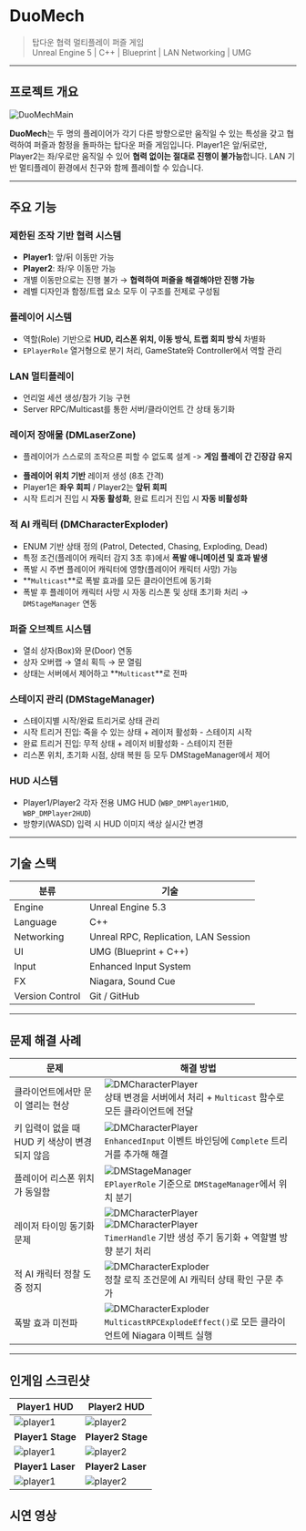 # DuoMech

> 탑다운 협력 멀티플레이 퍼즐 게임  
> Unreal Engine 5 | C++ | Blueprint | LAN Networking | UMG

---

## 프로젝트 개요

![DuoMechMain](images/DuoMech/DuoMechMain.png)

**DuoMech**는 두 명의 플레이어가 각기 다른 방향으로만 움직일 수 있는 특성을 갖고 협력하여 퍼즐과 함정을 돌파하는 탑다운 퍼즐 게임입니다.
Player1은 앞/뒤로만, Player2는 좌/우로만 움직일 수 있어 **협력 없이는 절대로 진행이 불가능**합니다.
LAN 기반 멀티플레이 환경에서 친구와 함께 플레이할 수 있습니다.

---

## 주요 기능

### 제한된 조작 기반 협력 시스템

- **Player1**: 앞/뒤 이동만 가능
- **Player2**: 좌/우 이동만 가능
- 개별 이동만으로는 진행 불가 → **협력하여 퍼즐을 해결해야만 진행 가능**
- 레벨 디자인과 함정/트랩 요소 모두 이 구조를 전제로 구성됨

### 플레이어 시스템

- 역할(Role) 기반으로 **HUD, 리스폰 위치, 이동 방식, 트랩 회피 방식** 차별화
- `EPlayerRole` 열거형으로 분기 처리, GameState와 Controller에서 역할 관리

### LAN 멀티플레이
- 언리얼 세션 생성/참가 기능 구현
- Server RPC/Multicast를 통한 서버/클라이언트 간 상태 동기화

### 레이저 장애물 (DMLaserZone)

* 플레이어가 스스로의 조작으론 피할 수 없도록 설계 -> **게임 플레이 간 긴장감 유지**

- **플레이어 위치 기반** 레이저 생성 (8초 간격)
- Player1은 **좌우 회피** / Player2는 **앞뒤 회피**
- 시작 트리거 진입 시 **자동 활성화**, 완료 트리거 진입 시 **자동 비활성화**

### 적 AI 캐릭터 (DMCharacterExploder)

- ENUM 기반 상태 정의 (Patrol, Detected, Chasing, Exploding, Dead)
- 특정 조건(플레이어 캐릭터 감지 3초 후)에서 **폭발 애니메이션 및 효과 발생**
- 폭발 시 주변 플레이어 캐릭터에 영향(플레이어 캐릭터 사망) 가능
- **`Multicast`**로 폭발 효과를 모든 클라이언트에 동기화
- 폭발 후 플레이어 캐릭터 사망 시 자동 리스폰 및 상태 초기화 처리 → `DMStageManager` 연동

### 퍼즐 오브젝트 시스템

- 열쇠 상자(Box)와 문(Door) 연동
- 상자 오버랩 → 열쇠 획득 → 문 열림
- 상태는 서버에서 제어하고 **`Multicast`**로 전파

### 스테이지 관리 (DMStageManager)
- 스테이지별 시작/완료 트리거로 상태 관리
- 시작 트리거 진입: 죽을 수 있는 상태 + 레이저 활성화 - 스테이지 시작
- 완료 트리거 진입: 무적 상태 + 레이저 비활성화 - 스테이지 전환
- 리스폰 위치, 초기화 시점, 상태 복원 등 모두 DMStageManager에서 제어

### HUD 시스템
- Player1/Player2 각자 전용 UMG HUD (`WBP_DMPlayer1HUD`, `WBP_DMPlayer2HUD`)
- 방향키(WASD) 입력 시 HUD 이미지 색상 실시간 변경

---

## 기술 스택

| 분류            | 기술                                 |
| --------------- | ------------------------------------ |
| Engine          | Unreal Engine 5.3                    |
| Language        | C++                                  |
| Networking      | Unreal RPC, Replication, LAN Session |
| UI              | UMG (Blueprint + C++)                |
| Input           | Enhanced Input System                |
| FX              | Niagara, Sound Cue                   |
| Version Control | Git / GitHub                         |

---

## 문제 해결 사례

| 문제                                          | 해결 방법                                                    |
| --------------------------------------------- | ------------------------------------------------------------ |
| 클라이언트에서만 문이 열리는 현상             | ![DMCharacterPlayer](images/DuoMech/OpenBlockerDoorMultiplay.png)<br />상태 변경을 서버에서 처리 + `Multicast` 함수로 모든 클라이언트에 전달 |
| 키 입력이 없을 때 HUD 키 색상이 변경되지 않음 | ![DMCharacterPlayer](images/DuoMech/HUDSetColorAndOpacityBug.Png)<br />`EnhancedInput` 이벤트 바인딩에 `Complete` 트리거를 추가해 해결 |
| 플레이어 리스폰 위치가 동일함                 | ![DMStageManager](images/DuoMech/SetCharacterRespawnLocation.png)<br />`EPlayerRole` 기준으로 `DMStageManager`에서 위치 분기 |
| 레이저 타이밍 동기화 문제                     | ![DMCharacterPlayer](images/DuoMech/SpawnLaser1.png)<br />![DMCharacterPlayer](images/DuoMech/SpawnLaser2.png)<br />`TimerHandle` 기반 생성 주기 동기화 + 역할별 방향 분기 처리 |
| 적 AI 캐릭터 정찰 도중 정지                   | ![DMCharacterExploder](images/DuoMech/ExploderPatrol.png)<br />정찰 로직 조건문에 AI 캐릭터 상태 확인 구문 추가 |
| 폭발 효과 미전파                              | ![DMCharacterExploder](images/DuoMech/MulticastExplodeEffect.png)<br />`MulticastRPCExplodeEffect()`로 모든 클라이언트에 Niagara 이펙트 실행 |

---

## 인게임 스크린샷

| Player1 HUD                                 | Player2 HUD                                 |
| ------------------------------------------- | ------------------------------------------- |
| ![player1](images/DuoMech/Player1HUD.png)   | ![player2](images/DuoMech/Player2HUD.png)   |
| **Player1 Stage**                           | **Player2 Stage**                           |
| ![player1](images/DuoMech/Player1Stage.png) | ![player2](images/DuoMech/Player2Stage.png) |
| **Player1 Laser**                           | **Player2 Laser**                           |
| ![player1](images/DuoMech/Player1Laser.png) | ![player2](images/DuoMech/Player2Laser.png) |

## 시연 영상

